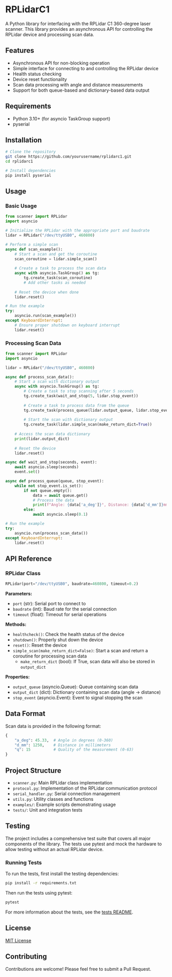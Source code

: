 # RPLidarC1

A Python library for interfacing with the RPLidar C1 360-degree laser scanner. This library provides an asynchronous API for controlling the RPLidar device and processing scan data.

## Features

- Asynchronous API for non-blocking operation
- Simple interface for connecting to and controlling the RPLidar device
- Health status checking
- Device reset functionality
- Scan data processing with angle and distance measurements
- Support for both queue-based and dictionary-based data output

## Requirements

- Python 3.10+ (for asyncio TaskGroup support)
- pyserial

## Installation

```bash
# Clone the repository
git clone https://github.com/yourusername/rplidarc1.git
cd rplidarc1

# Install dependencies
pip install pyserial
```

## Usage

### Basic Usage

```python
from scanner import RPLidar
import asyncio

# Initialize the RPLidar with the appropriate port and baudrate
lidar = RPLidar("/dev/ttyUSB0", 460800)

# Perform a simple scan
async def scan_example():
    # Start a scan and get the coroutine
    scan_coroutine = lidar.simple_scan()
    
    # Create a task to process the scan data
    async with asyncio.TaskGroup() as tg:
        tg.create_task(scan_coroutine)
        # Add other tasks as needed
    
    # Reset the device when done
    lidar.reset()

# Run the example
try:
    asyncio.run(scan_example())
except KeyboardInterrupt:
    # Ensure proper shutdown on keyboard interrupt
    lidar.reset()
```

### Processing Scan Data

```python
from scanner import RPLidar
import asyncio

lidar = RPLidar("/dev/ttyUSB0", 460800)

async def process_scan_data():
    # Start a scan with dictionary output
    async with asyncio.TaskGroup() as tg:
        # Create a task to stop scanning after 5 seconds
        tg.create_task(wait_and_stop(5, lidar.stop_event))
        
        # Create a task to process data from the queue
        tg.create_task(process_queue(lidar.output_queue, lidar.stop_event))
        
        # Start the scan with dictionary output
        tg.create_task(lidar.simple_scan(make_return_dict=True))
    
    # Access the scan data dictionary
    print(lidar.output_dict)
    
    # Reset the device
    lidar.reset()

async def wait_and_stop(seconds, event):
    await asyncio.sleep(seconds)
    event.set()

async def process_queue(queue, stop_event):
    while not stop_event.is_set():
        if not queue.empty():
            data = await queue.get()
            # Process the data
            print(f"Angle: {data['a_deg']}°, Distance: {data['d_mm']}mm, Quality: {data['q']}")
        else:
            await asyncio.sleep(0.1)

# Run the example
try:
    asyncio.run(process_scan_data())
except KeyboardInterrupt:
    lidar.reset()
```

## API Reference

### RPLidar Class

```python
RPLidar(port="/dev/ttyUSB0", baudrate=460800, timeout=0.2)
```

**Parameters:**
- `port` (str): Serial port to connect to
- `baudrate` (int): Baud rate for the serial connection
- `timeout` (float): Timeout for serial operations

**Methods:**
- `healthcheck()`: Check the health status of the device
- `shutdown()`: Properly shut down the device
- `reset()`: Reset the device
- `simple_scan(make_return_dict=False)`: Start a scan and return a coroutine for processing scan data
  - `make_return_dict` (bool): If True, scan data will also be stored in `output_dict`

**Properties:**
- `output_queue` (asyncio.Queue): Queue containing scan data
- `output_dict` (dict): Dictionary containing scan data (angle -> distance)
- `stop_event` (asyncio.Event): Event to signal stopping the scan

## Data Format

Scan data is provided in the following format:

```python
{
    "a_deg": 45.33,  # Angle in degrees (0-360)
    "d_mm": 1250,    # Distance in millimeters
    "q": 15          # Quality of the measurement (0-63)
}
```

## Project Structure

- `scanner.py`: Main RPLidar class implementation
- `protocol.py`: Implementation of the RPLidar communication protocol
- `serial_handler.py`: Serial connection management
- `utils.py`: Utility classes and functions
- `examples/`: Example scripts demonstrating usage
- `tests/`: Unit and integration tests

## Testing

The project includes a comprehensive test suite that covers all major components of the library. The tests use pytest and mock the hardware to allow testing without an actual RPLidar device.

### Running Tests

To run the tests, first install the testing dependencies:

```bash
pip install -r requirements.txt
```

Then run the tests using pytest:

```bash
pytest
```

For more information about the tests, see the [tests README](tests/README.md).

## License

[MIT License](LICENSE)

## Contributing

Contributions are welcome! Please feel free to submit a Pull Request.

